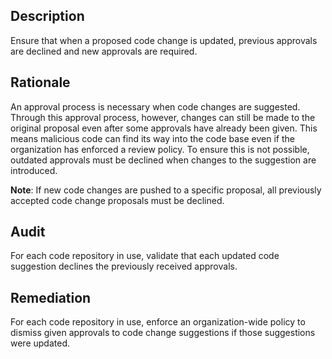 ## Description

Ensure that when a proposed code change is updated, previous approvals are declined and new approvals are required.

## Rationale

An approval process is necessary when code changes are suggested. Through this approval process, however, changes can still be made to the original proposal even after some approvals have already been given. This means malicious code can find its way into the code base even if the organization has enforced a review policy. To ensure this is not possible, outdated approvals must be declined when changes to the suggestion are introduced.

**Note**: If new code changes are pushed to a specific proposal, all previously accepted code change proposals must be declined.

## Audit

For each code repository in use, validate that each updated code suggestion declines the previously received approvals.

## Remediation

For each code repository in use, enforce an organization-wide policy to dismiss given approvals to code change suggestions if those suggestions were updated.
